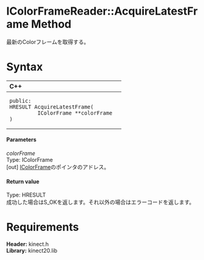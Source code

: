 IColorFrameReader::AcquireLatestFrame Method  
============================================  

最新のColorフレームを取得する。 <span id="syntaxSection"></span>

Syntax  
======  

<table>
<colgroup>
<col width="100%" />
</colgroup>
<thead>
<tr class="header">
<th align="left">C++</th>
</tr>
</thead>
<tbody>
<tr class="odd">
<td align="left"><pre><code>public:  
HRESULT AcquireLatestFrame(  
         IColorFrame **colorFrame  
)</code></pre></td>
</tr>
</tbody>
</table>

<span id="ID4EG"></span>
#### Parameters  

*colorFrame*    
Type: IColorFrame  
[out] [IColorFrame](../../IColorFrame_Interface.md)のポインタのアドレス。  

<span id="ID4EP"></span>
#### Return value  

Type: HRESULT  
成功した場合はS\_OKを返します。それ以外の場合はエラーコードを返します。  

<span id="requirements"></span>

Requirements  
============  

**Header:** kinect.h  
**Library:** kinect20.lib  



<!--Please do not edit the data in the comment block below.-->
<!--
TOCTitle : AcquireLatestFrame Method
RLTitle : IColorFrameReader::AcquireLatestFrame Method
KeywordK : AcquireLatestFrame method
KeywordK : IColorFrameReader::AcquireLatestFrame method
KeywordF : IColorFrameReader::AcquireLatestFrame
KeywordF : AcquireLatestFrame
KeywordF : Microsoft.Kinect.kinect.IColorFrameReader.AcquireLatestFrame(IColorFrame@)
KeywordA : M:Microsoft.Kinect.kinect.IColorFrameReader.AcquireLatestFrame(IColorFrame@)
AssetID : M:Microsoft.Kinect.kinect.IColorFrameReader.AcquireLatestFrame(IColorFrame@)
Locale : en-us
CommunityContent : 1
APIType : Managed
APILocation : 
APIName : Microsoft.Kinect.kinect.IColorFrameReader::AcquireLatestFrame
TargetOS : Windows
TopicType : kbSyntax
DevLang : C++
DocSet : K4Wv2
ProjType : K4Wv2Proj
Technology : Kinect for Windows
Product : Kinect for Windows SDK v2
productversion : 20
-->
